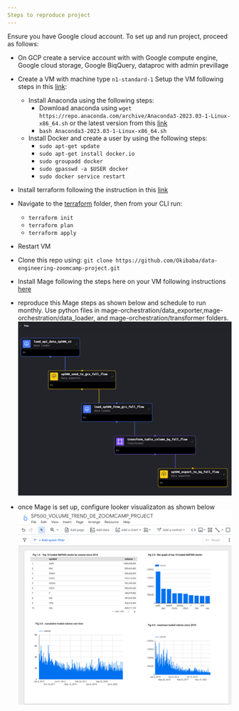 ```yaml
---
Steps to reproduce project
---
```

 Ensure you have Google cloud account.
To set up and run project, proceed as follows:
- On GCP create a service account with with Google compute engine, Google cloud storage, Google BiqQuery, dataproc with admin previllage
- Create a VM with machine type `n1-standard-1`  Setup the VM following steps in this [link](https://www.youtube.com/watch?v=ae-CV2KfoN0&list=PL3MmuxUbc_hJed7dXYoJw8DoCuVHhGEQb&index=13&pp=iAQB):
    - Install Anaconda using the following steps:
        - Download anaconda using `wget https://repo.anaconda.com/archive/Anaconda3-2023.03-1-Linux-x86_64.sh` or the latest version from this [link](https://www.anaconda.com/download#downloads)
        - `bash Anaconda3-2023.03-1-Linux-x86_64.sh`
    - Install Docker and create a user by using the following steps:
        - `sudo apt-get update`
        - `sudo apt-get install docker.io`
        - `sudo groupadd docker`
        - `sudo gpasswd -a $USER docker` 
        - `sudo docker service restart`

- Install terraform following the instruction in this [link](https://phoenixnap.com/kb/how-to-install-terraform)
- Navigate to the [terraform]() folder, then from your CLI run:
    - `terraform init`
    - `terraform plan`
    - `terraform apply`
- Restart VM 
- Clone this repo using: `git clone https://github.com/Okibaba/data-engineering-zoomcamp-project.git`
- Install Mage following the steps here on your VM following instructions [here]()
- reproduce this Mage steps as shown below and schedule to run monthly. Use python files in mage-orchestration/data_exporter,mage-orchestration/data_loader, and mage-orchestration/transformer folders.
![Mage orchestration](/screenshots/mage-orchestration/orchestration-flow-diagram-.png)
- once Mage is set up, configure looker visualizaton as shown below
![Project Infrastructure](/screenshots/looker/looker-studio-report.png)
